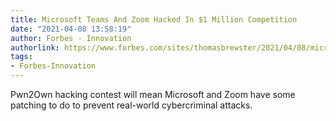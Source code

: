 ```yaml
---
title: Microsoft Teams And Zoom Hacked In $1 Million Competition
date: "2021-04-08 13:58:19"
author: Forbes - Innovation
authorlink: https://www.forbes.com/sites/thomasbrewster/2021/04/08/microsoft-teams-and-zoom-hacked-in-1-million-competition/
tags:
- Forbes-Innovation
---
```

Pwn2Own hacking contest will mean Microsoft and Zoom have some patching to do to prevent real-world cybercriminal attacks.